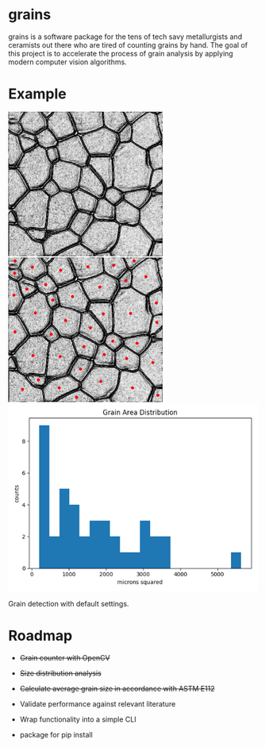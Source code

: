 # grains

grains is a software package for the tens of tech savy metallurgists and ceramists out there who are tired of counting grains by hand. The goal of this project is to accelerate the process of grain analysis by applying modern computer vision algorithms.

# Example
![before](./examples/test_grains.jpg) ![after](./examples/test_grains.jpg.grains.image.png) ![histogram](./examples/test_grains.jpg.grains.plot.png)

Grain detection with default settings.

# Roadmap

- ~~Grain counter with OpenCV~~

- ~~Size distribution analysis~~

- ~~Calculate average grain size in accordance with ASTM E112~~

- Validate performance against relevant literature

- Wrap functionality into a simple CLI

- package for pip install
